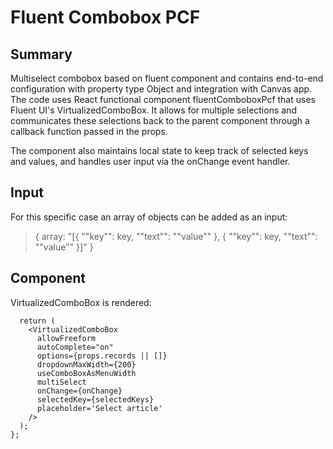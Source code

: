 # Fluent Combobox PCF

## Summary
Multiselect combobox based on fluent component and contains end-to-end configuration with property type Object and integration with Canvas app.
The code uses React functional component fluentComboboxPcf that uses Fluent UI's VirtualizedComboBox. 
It allows for multiple selections and communicates these selections back to the parent component through a callback function passed in the props. 

The component also maintains local state to keep track of selected keys and values, and handles user input via the onChange event handler.


 ## Input
For this specific case an array of objects can be added as an input:

> { array: "[{ ""key"": key, ""text"": ""value"" }, { ""key"": key, ""text"": ""value"" }]" }
 
 ## Component

VirtualizedComboBox is rendered: 
```
  return (
    <VirtualizedComboBox
      allowFreeform
      autoComplete="on"
      options={props.records || []}
      dropdownMaxWidth={200}
      useComboBoxAsMenuWidth
      multiSelect
      onChange={onChange}
      selectedKey={selectedKeys}
      placeholder='Select article'
    />
  );
};
```

 ## 

